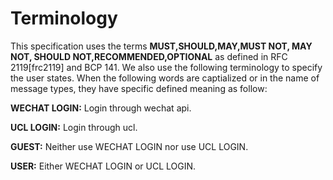 # Terminology
This specification uses the terms **MUST,SHOULD,MAY,MUST NOT, MAY NOT, SHOULD NOT,RECOMMENDED,OPTIONAL** as defined in RFC 2119[frc2119] and BCP 141. We also use the following terminology to specify the user states. When the following words are captialized or in the name of message types, they have specific defined meaning as follow:

**WECHAT LOGIN:** Login through wechat api.

**UCL LOGIN:** Login through ucl.

**GUEST:** Neither use WECHAT LOGIN nor  use UCL LOGIN.

**USER:** Either WECHAT LOGIN or UCL LOGIN.


